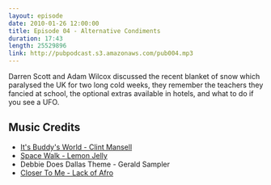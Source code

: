 ```yaml
---
layout: episode
date: 2010-01-26 12:00:00
title: Episode 04 - Alternative Condiments
duration: 17:43
length: 25529896
link: http://pubpodcast.s3.amazonaws.com/pub004.mp3
---
```


Darren Scott and Adam Wilcox discussed the recent blanket of snow which paralysed the UK for two long cold weeks, they remember the teachers they fancied at school, the optional extras available in hotels, and what to do if you see a UFO.

## Music Credits

- [It's Buddy's World - Clint Mansell](http://itunes.apple.com/gb/album/smokin-aces-its-buddys-world/id258019229?i=258019519)
- [Space Walk - Lemon Jelly](http://itunes.apple.com/gb/album/space-walk/id4978153?i=4978131)
- Debbie Does Dallas Theme - Gerald Sampler
- [Closer To Me - Lack of Afro](http://itunes.apple.com/gb/album/closer-to-me/id330316551?i=330317317)
